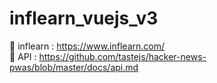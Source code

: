 # inflearn_vuejs_v3

🔗 inflearn : https://www.inflearn.com/
<br>
🔗 API : https://github.com/tastejs/hacker-news-pwas/blob/master/docs/api.md
